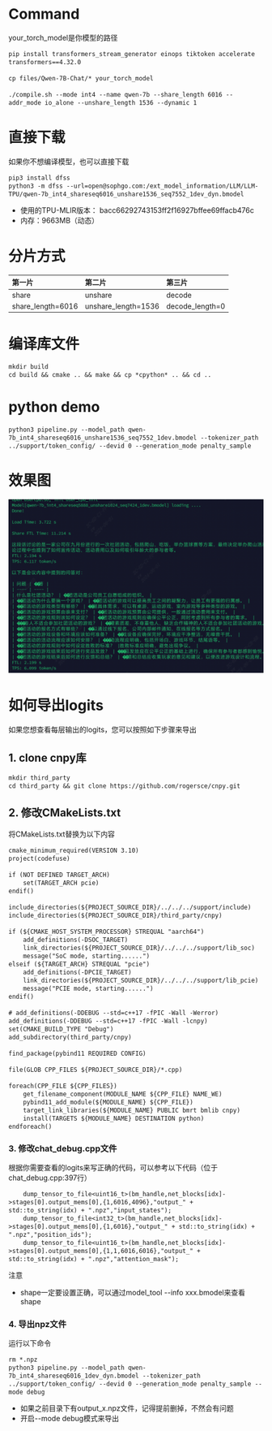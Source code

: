 # Command
your_torch_model是你模型的路径
```
pip install transformers_stream_generator einops tiktoken accelerate transformers==4.32.0

cp files/Qwen-7B-Chat/* your_torch_model

./compile.sh --mode int4 --name qwen-7b --share_length 6016 --addr_mode io_alone --unshare_length 1536 --dynamic 1
```

# 直接下载
如果你不想编译模型，也可以直接下载
```
pip3 install dfss
python3 -m dfss --url=open@sophgo.com:/ext_model_information/LLM/LLM-TPU/qwen-7b_int4_shareseq6016_unshare1536_seq7552_1dev_dyn.bmodel
```
* 使用的TPU-MLIR版本： bacc66292743153ff2f16927bffee69ffacb476c
* 内存：9663MB（动态）

# 分片方式
|第一片                  |第二片                 |第三片              |
|:-                     |:-                     |:-                 |
|share                  |unshare                |decode             |
|share_length=6016      |unshare_length=1536    |decode_length=0    |

# 编译库文件
```
mkdir build
cd build && cmake .. && make && cp *cpython* .. && cd ..
```

# python demo
```
python3 pipeline.py --model_path qwen-7b_int4_shareseq6016_unshare1536_seq7552_1dev.bmodel --tokenizer_path ../support/token_config/ --devid 0 --generation_mode penalty_sample
```

# 效果图
![](../../../assets/Qwen_share_cache_demo.png)



# 如何导出logits
如果您想查看每层输出的logits，您可以按照如下步骤来导出

## 1. clone cnpy库
```
mkdir third_party
cd third_party && git clone https://github.com/rogersce/cnpy.git
```

## 2. 修改CMakeLists.txt 
将CMakeLists.txt替换为以下内容
```
cmake_minimum_required(VERSION 3.10)
project(codefuse)

if (NOT DEFINED TARGET_ARCH)
    set(TARGET_ARCH pcie)
endif()

include_directories(${PROJECT_SOURCE_DIR}/../../../support/include)
include_directories(${PROJECT_SOURCE_DIR}/third_party/cnpy)

if (${CMAKE_HOST_SYSTEM_PROCESSOR} STREQUAL "aarch64")
    add_definitions(-DSOC_TARGET)
    link_directories(${PROJECT_SOURCE_DIR}/../../../support/lib_soc)
    message("SoC mode, starting......")
elseif (${TARGET_ARCH} STREQUAL "pcie")
    add_definitions(-DPCIE_TARGET)
    link_directories(${PROJECT_SOURCE_DIR}/../../../support/lib_pcie)
    message("PCIE mode, starting......")
endif()

# add_definitions(-DDEBUG --std=c++17 -fPIC -Wall -Werror)
add_definitions(-DDEBUG --std=c++17 -fPIC -Wall -lcnpy)
set(CMAKE_BUILD_TYPE "Debug")
add_subdirectory(third_party/cnpy)

find_package(pybind11 REQUIRED CONFIG)

file(GLOB CPP_FILES ${PROJECT_SOURCE_DIR}/*.cpp)

foreach(CPP_FILE ${CPP_FILES})
    get_filename_component(MODULE_NAME ${CPP_FILE} NAME_WE)
    pybind11_add_module(${MODULE_NAME} ${CPP_FILE})
    target_link_libraries(${MODULE_NAME} PUBLIC bmrt bmlib cnpy)
    install(TARGETS ${MODULE_NAME} DESTINATION python)
endforeach()
```

### 3. 修改chat_debug.cpp文件
根据你需要查看的logits来写正确的代码，可以参考以下代码（位于chat_debug.cpp:397行）
```
    dump_tensor_to_file<uint16_t>(bm_handle,net_blocks[idx]->stages[0].output_mems[0],{1,6016,4096},"output_" + std::to_string(idx) + ".npz","input_states");
    dump_tensor_to_file<int32_t>(bm_handle,net_blocks[idx]->stages[0].output_mems[0],{1,6016},"output_" + std::to_string(idx) + ".npz","position_ids");
    dump_tensor_to_file<uint16_t>(bm_handle,net_blocks[idx]->stages[0].output_mems[0],{1,1,6016,6016},"output_" + std::to_string(idx) + ".npz","attention_mask");
```
注意
* shape一定要设置正确，可以通过model_tool --info xxx.bmodel来查看shape

### 4. 导出npz文件
运行以下命令
```
rm *.npz
python3 pipeline.py --model_path qwen-7b_int4_shareseq6016_1dev_dyn.bmodel --tokenizer_path ../support/token_config/ --devid 0 --generation_mode penalty_sample --mode debug
```

* 如果之前目录下有output_x.npz文件，记得提前删掉，不然会有问题
* 开启--mode debug模式来导出


